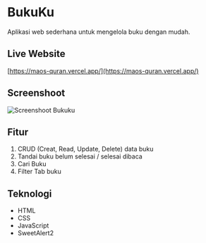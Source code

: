 # BukuKu

Aplikasi web sederhana untuk mengelola buku dengan mudah.

## Live Website

[https://maos-quran.vercel.app/](https://maos-quran.vercel.app/)

## Screenshoot

![Screenshoot Bukuku](https://i.ibb.co/31qHzqN/bukuku.png)

## Fitur

1. CRUD (Creat, Read, Update, Delete) data buku
2. Tandai buku belum selesai / selesai dibaca
3. Cari Buku
4. Filter Tab buku

## Teknologi

- HTML
- CSS
- JavaScript
- SweetAlert2
